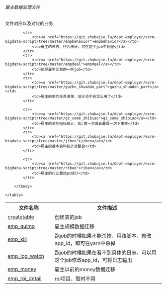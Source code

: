 <h6>雇主数据处理文件</h6>

<div>
	<div>
		<p>文件对应以及对应的业务</p>
	</div>
	<table>
		<tbody>
			<tr>
				<th width="30%">文件名称</th>
				<th width="70%">文件描述</th>
			</tr>
			<tr>
				<td><a href="https://git.zhubajie.la/dept-employer/ecrm-bigdata-script/tree/master/createtable">createtable</a></td>
				<td>创建表的job</td>
			</tr>
			<tr>
				<td><a href="https://git.zhubajie.la/dept-employer/ecrm-bigdata-script/tree/master/emp_guimo">emp_guimo</a></td>
				<td>雇主规模数据迁移</td>
			</tr>
			<tr>
				<td><a href="https://git.zhubajie.la/dept-employer/ecrm-bigdata-script/tree/master/emp_kill">emp_kill</a></td>
				<td>跑job的时候如果不能杀掉，用该脚本，修改app_id，即可在yarn中杀掉</td>
			</tr>
			<tr>
				<td><a href="https://git.zhubajie.la/dept-employer/ecrm-bigdata-script/tree/master/emp_log_watch">emp_log_watch</a></td>
				<td>跑job的时候如果在看不到具体的日志，可以用这个job修改app_id，可将日志输出</td>
			</tr>
			<tr>
				<td><a href="https://git.zhubajie.la/dept-employer/ecrm-bigdata-script/tree/master/emp_money">emp_money</a></td>
				<td>雇主以前的money数据迁移</td>
			</tr>
			<tr>
				<td><a href="https://git.zhubajie.la/dept-employer/ecrm-bigdata-script/tree/master/emp_roi_detail">emp_roi_detail</a></td>
				<td>roi项目，暂时不用</td>
			</tr>
			
			<tr>
				<td><a href="https://git.zhubajie.la/dept-employer/ecrm-bigdata-script/tree/master/empbehavior">empbehavior</a></td>
				<td>雇主的日志、行为统计，可在这个job中处理</td>
			</tr>
			<tr>
				<td><a href="https://git.zhubajie.la/dept-employer/ecrm-bigdata-script/tree/master/empdeal">empdeal</a></td>
				<td>处理雇主交易的一些job</td>
			</tr>
			<tr>
				<td><a href="https://git.zhubajie.la/dept-employer/ecrm-bigdata-script/tree/master/guzhu_shuadan_part">guzhu_shuadan_part</a></td>
				<td>雇主刷单的任务清单，估计也不会怎么用了</td>
			</tr>
			
			<tr>
				<td><a href="https://git.zhubajie.la/dept-employer/ecrm-bigdata-script/tree/master/gz_some_zhibiao">gz_some_zhibiao</a></td>
				<td>雇主的某些指标统计，如:第一次或者最后一次下单等</td>
			</tr>
			<tr>
				<td><a href="https://git.zhubajie.la/dept-employer/ecrm-bigdata-script/tree/master/jiben">jiben</a></td>
				<td>雇主的基本资料统计及整合</td>
			</tr>
			
			<tr>
				<td><a href="https://git.zhubajie.la/dept-employer/ecrm-bigdata-script/tree/master/ribao">ribao</a></td>
				<td>雇主的行业雷达pc统计</td>
			</tr>
			
		</tbody>
	
	</table>
	
</div>
